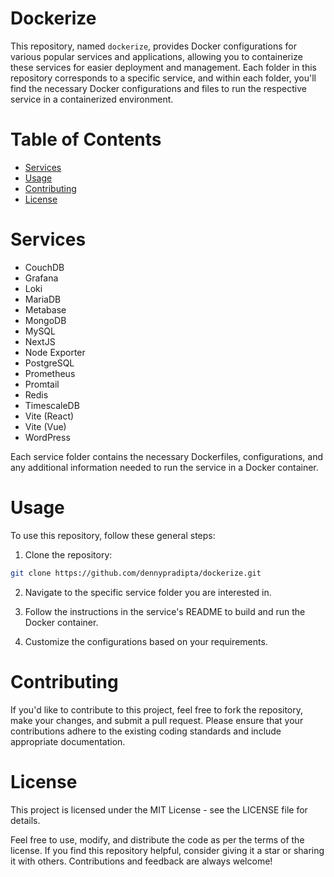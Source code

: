 # Dockerize

This repository, named `dockerize`, provides Docker configurations for various popular services and applications, allowing you to containerize these services for easier deployment and management. Each folder in this repository corresponds to a specific service, and within each folder, you'll find the necessary Docker configurations and files to run the respective service in a containerized environment.

# Table of Contents

- [Services](#services)
- [Usage](#usage)
- [Contributing](#contributing)
- [License](#contributing)

# Services

- CouchDB
- Grafana
- Loki
- MariaDB
- Metabase
- MongoDB
- MySQL
- NextJS
- Node Exporter
- PostgreSQL
- Prometheus
- Promtail
- Redis
- TimescaleDB
- Vite (React)
- Vite (Vue)
- WordPress

Each service folder contains the necessary Dockerfiles, configurations, and any additional information needed to run the service in a Docker container.

# Usage

To use this repository, follow these general steps:

1. Clone the repository:

```bash
git clone https://github.com/dennypradipta/dockerize.git
```

2. Navigate to the specific service folder you are interested in.

3. Follow the instructions in the service's README to build and run the Docker container.

4. Customize the configurations based on your requirements.

# Contributing

If you'd like to contribute to this project, feel free to fork the repository, make your changes, and submit a pull request. Please ensure that your contributions adhere to the existing coding standards and include appropriate documentation.

# License

This project is licensed under the MIT License - see the LICENSE file for details.

Feel free to use, modify, and distribute the code as per the terms of the license. If you find this repository helpful, consider giving it a star or sharing it with others. Contributions and feedback are always welcome!
